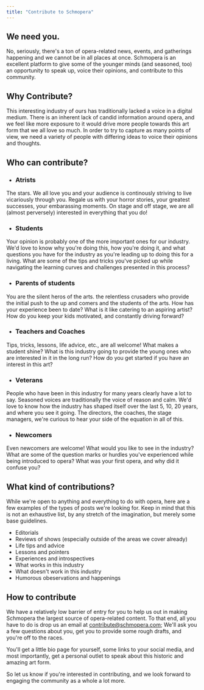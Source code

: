```yaml
---
title: "Contribute to Schmopera"
---
```


## We need you.
No, seriously, there's a ton of opera-related news, events, and gatherings happening and we cannot be in all places at once. Schmopera is an excellent platform to give some of the younger minds (and seasoned, too) an opportunity to speak up, voice their opinions, and contribute to this community.

## Why Contribute?
This interesting industry of ours has traditionally lacked a voice in a digital medium. There is an inherent lack of candid information around opera, and we feel like more exposure to it would drive more people towards this art form that we all love so much. In order to try to capture as many points of view, we need a variety of people with differing ideas to voice their opinions and thoughts.

## Who can contribute?

- ### Atrists
The stars. We all love you and your audience is continously striving to live vicariously through you. Regale us with your horror stories, your greatest successes, your embarassing moments. On stage and off stage, we are all (almost perversely) interested in everything that you do!</li>

- ### Students
Your opinion is probably one of the more important ones for our industry. We'd love to know why you're doing this, how you're doing it, and what questions you have for the industry as you're leading up to doing this for a living. What are some of the tips and tricks you've picked up while navigating the learning curves and challenges presented in this process?

- ### Parents of students
You are the silent heros of the arts. the relentless crusaders who provide the initial push to the up and comers and the students of the arts. How has your experience been to date? What is it like catering to an aspiring artist? How do you keep your kids motivated, and constantly driving forward?

- ### Teachers and Coaches
Tips, tricks, lessons, life advice, etc., are all welcome! What makes a student shine? What is this industry going to provide the young ones who are interested in it in the long run? How do you get started if you have an interest in this art?

- ### Veterans
People who have been in this industry for many years clearly have a lot to say. Seasoned voices are traditionally the voice of reason and calm. We'd love to know how the industry has shaped itself over the last 5, 10, 20 years, and where you see it going. The directors, the coaches, the stage managers, we're curious to hear your side of the equation in all of this.

- ### Newcomers
Even newcomers are welcome! What would you like to see in the industry? What are some of the question marks or hurdles you've experienced while being introduced to opera? What was your first opera, and why did it confuse you?

## What kind of contributions?
While we're open to anything and everything to do with opera, here are a few examples of the types of posts we're looking for. Keep in mind that this is not an exhaustive list, by any stretch of the imagination, but merely some base guidelines.

- Editorials
- Reviews of shows (especially outside of the areas we cover already)
- Life tips and advice
- Lessons and pointers
- Experiences and introspectives
- What works in this industry
- What doesn't work in this industry
- Humorous obeservations and happenings

## How to contribute

We have a relatively low barrier of entry for you to help us out in making Schmopera the largest source of opera-related content. To that end, all you have to do is drop us an email at [contribute@schmopera.com](contribute@schmopera.com); We'll ask you a few questions about you, get you to provide some rough drafts, and you're off to the races.

You'll get a little bio page for yourself, some links to your social media, and most importantly, get a personal outlet to speak about this historic and amazing art form.

So let us know if you're interested in contributing, and we look forward to engaging the community as a whole a lot more.